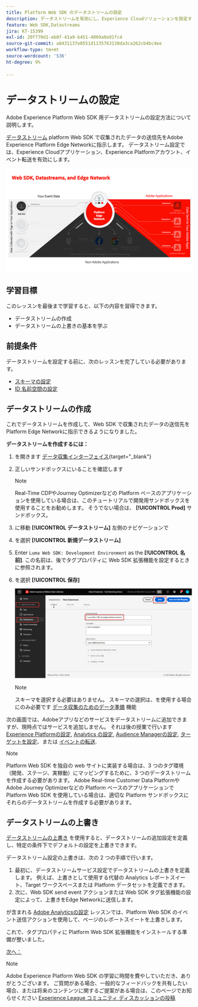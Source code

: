 ```yaml
---
title: Platform Web SDK のデータストリームの設定
description: データストリームを有効にし、Experience Cloudソリューションを設定する方法について説明します。 このレッスンは、「Web SDK を使用した Adobe Experience Cloud 実装のチュートリアル」の一部です。
feature: Web SDK,Datastreams
jira: KT-15399
exl-id: 20f770d1-eb0f-41a9-b451-4069a0a91fc4
source-git-commit: a8431137e0551d1135763138da3ca262cb4bc4ee
workflow-type: tm+mt
source-wordcount: '536'
ht-degree: 9%

---
```


# データストリームの設定

Adobe Experience Platform Web SDK 用データストリームの設定方法について説明します。

[データストリーム](https://experienceleague.adobe.com/ja/docs/experience-platform/datastreams/overview) platform Web SDK で収集されたデータの送信先をAdobe Experience Platform Edge Networkに指示します。 データストリーム設定では、Experience Cloudアプリケーション、Experience Platformアカウント、イベント転送を有効にします。

![Web SDK、データストリームおよびEdge Network図](assets/dc-websdk-datastreams.png)

## 学習目標

このレッスンを最後まで学習すると、以下の内容を習得できます。

* データストリームの作成
* データストリームの上書きの基本を学ぶ

## 前提条件

データストリームを設定する前に、次のレッスンを完了している必要があります。

* [スキーマの設定](configure-schemas.md)
* [ID 名前空間の設定](configure-identities.md)

## データストリームの作成

これでデータストリームを作成して、Web SDK で収集されたデータの送信先を Platform Edge Networkに指示できるようになりました。

**データストリームを作成するには：**

1. を開きます [データ収集インターフェイス](https://launch.adobe.com/){target="_blank"}
1. 正しいサンドボックスにいることを確認します

   >[!NOTE]
   >
   >Real-Time CDPやJourney Optimizerなどの Platform ベースのアプリケーションを使用している場合は、このチュートリアルで開発用サンドボックスを使用することをお勧めします。 そうでない場合は、 **[!UICONTROL Prod]** サンドボックス。

1. に移動 **[!UICONTROL データストリーム]** 左側のナビゲーションで
1. を選択 **[!UICONTROL 新規データストリーム]**
1. Enter `Luma Web SDK: Development Environment` as the **[!UICONTROL 名前]**. この名前は、後でタグプロパティに Web SDK 拡張機能を設定するときに参照されます。
1. を選択 **[!UICONTROL 保存]**

   ![データストリームの作成](assets/datastream-create-new-datastream.png)

   >[!NOTE]
   >
   >スキーマを選択する必要はありません。 スキーマの選択は、を使用する場合にのみ必要です [データ収集のためのデータ準備](/help/data-collection/edge/data-prep.md) 機能

次の画面では、Adobeアプリなどのサービスをデータストリームに追加できますが、現時点ではサービスを追加しません。 それは後の授業で行います [Experience Platformの設定](setup-experience-platform.md), [Analytics の設定](setup-analytics.md), [Audience Managerの設定](setup-audience-manager.md), [ターゲットを設定](setup-target.md)、または [イベントの転送](setup-event-forwarding.md).

>[!NOTE]
>
>Platform Web SDK を独自の web サイトに実装する場合は、3 つのタグ環境（開発、ステージ、実稼動）にマッピングするために、3 つのデータストリームを作成する必要があります。 Adobe Real-time Customer Data PlatformやAdobe Journey Optimizerなどの Platform ベースのアプリケーションで Platform Web SDK を使用している場合は、適切な Platform サンドボックスにそれらのデータストリームを作成する必要があります。

## データストリームの上書き

[データストリームの上書き](https://experienceleague.adobe.com/en/docs/experience-platform/datastreams/overrides) を使用すると、データストリームの追加設定を定義し、特定の条件下でデフォルトの設定を上書きできます。

データストリーム設定の上書きは、次の 2 つの手順で行います。

1. 最初に、データストリームサービス設定でデータストリームの上書きを定義します。 例えば、上書きとして使用する代替の Analytics レポートスイート、Target ワークスペースまたは Platform データセットを定義できます。
1. 次に、Web SDK send event アクションまたは Web SDK タグ拡張機能の設定によって、上書きをEdge Networkに送信します。

が含まれる [Adobe Analyticsの設定](setup-analytics.md) レッスンでは、Platform Web SDK のイベント送信アクションを使用して、ページのレポートスイートを上書きします。

これで、タグプロパティに Platform Web SDK 拡張機能をインストールする準備が整いました。

[次へ： ](install-web-sdk.md)

>[!NOTE]
>
>Adobe Experience Platform Web SDK の学習に時間を費やしていただき、ありがとうございます。 ご質問がある場合、一般的なフィードバックを共有したい場合、または将来のコンテンツに関するご提案がある場合は、このページでお知らせください [Experience League コミュニティ ディスカッションの投稿](https://experienceleaguecommunities.adobe.com/t5/adobe-experience-platform-data/tutorial-discussion-implement-adobe-experience-cloud-with-web/td-p/444996)
